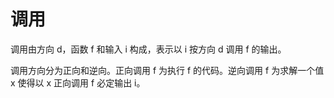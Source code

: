 # 调用

调用由方向 d，函数 f 和输入 i 构成，表示以 i 按方向 d 调用 f 的输出。

调用方向分为正向和逆向。正向调用 f 为执行 f 的代码。逆向调用 f 为求解一个值 x 使得以 x 正向调用 f 必定输出 i。
